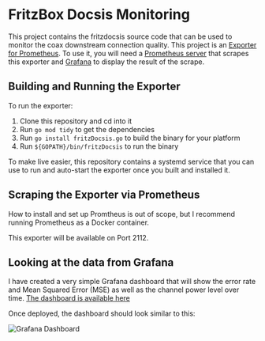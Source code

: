 # FritzBox Docsis Monitoring

This project contains the fritzdocsis source code that can be used to monitor the coax downstream connection quality.
This project is an [Exporter for Prometheus](https://prometheus.io/docs/instrumenting/exporters/). To use it, you will need a [Prometheus server](https://prometheus.io/) that scrapes this exporter and [Grafana](https://grafana.com/) to display the result of the scrape.

## Building and Running the Exporter

To run the exporter:

1. Clone this repository and cd into it
1. Run `go mod tidy` to get the dependencies
1. Run `go install fritzDocsis.go` to build the binary for your platform
1. Run `${GOPATH}/bin/fritzDocsis` to run the binary

To make live easier, this repository contains a systemd service that you can use to run and auto-start the exporter once you built and installed it.

## Scraping the Exporter via Prometheus

How to install and set up Promtheus is out of scope, but I recommend running Prometheus as a Docker container.

This exporter will be available on Port 2112.

## Looking at the data from Grafana

I have created a very simple Grafana dashboard that will show the error rate and Mean Squared Error (MSE) as well as the channel power level over time.
[The dashboard is available here](https://github.com/mulbc/fritzdocsis/raw/master/doc-assets/grafana-dashboard.json)

Once deployed, the dashboard should look similar to this:

![Grafana Dashboard](https://github.com/mulbc/fritzdocsis/raw/master/doc-assets/grafana-dashboard.jpg "Grafana Dashboard")
